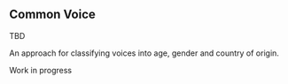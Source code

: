 ## Common Voice
TBD 

An approach for classifying voices into age, gender and country of origin. 

Work in progress 


